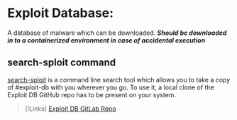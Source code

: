 
# Exploit Database:
A database of malware which can be downloaded. ***Should be downloaded in to a containerized environment in case of accidental execution***

## search-sploit command
[search-sploit](/CLI-tools/search-sploit.md) is a command line search tool which allows you to take a copy of #exploit-db with you wherever you go.  To use it, a local clone of the Exploit DB GitHub repo has to be present on your system.

>[!Links]
>[Exploit DB GitLab Repo](https://gitlab.com/exploit-database/exploitdb)

